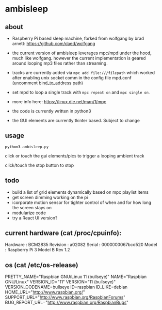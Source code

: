 # ambisleep

## about
- Raspberry Pi based sleep machine, forked from wolfgang by brad arnett: https://github.com/daed/wolfgang

- the current version of ambisleep leverages mpc/mpd under the hood, much like wolfgang.
however the current implementation is geared around looping mp3 files rather than streaming.

- tracks are currently added via `mpc add file:///filepath` which worked after enabling unix socket comm in the config file mpd.conf (uncomment bind_to_address path)
- set mpd to loop a single track with `mpc repeat on` and `mpc single on`. 
- more info here: https://linux.die.net/man/1/mpc


- the code is currently written in python3

- the GUI elements are currently tkinter based. Subject to change

## usage
`python3 ambisleep.py`

click or touch the gui elements/pics to trigger a looping ambient track

click/touch the stop button to stop

## todo

- build a list of grid elements dynamically based on mpc playlist items
- get screen dimming working on the pi
- icorporate motion sensor for tighter control of when and for how long the screen stays on
- modularize code
- try a React UI version?

## current hardware (cat /proc/cpuinfo):
Hardware        : BCM2835
Revision        : a02082
Serial          : 0000000067bcd520
Model           : Raspberry Pi 3 Model B Rev 1.2

## os (cat /etc/os-release)
PRETTY_NAME="Raspbian GNU/Linux 11 (bullseye)"
NAME="Raspbian GNU/Linux"
VERSION_ID="11"
VERSION="11 (bullseye)"
VERSION_CODENAME=bullseye
ID=raspbian
ID_LIKE=debian
HOME_URL="http://www.raspbian.org/"
SUPPORT_URL="http://www.raspbian.org/RaspbianForums"
BUG_REPORT_URL="http://www.raspbian.org/RaspbianBugs"
